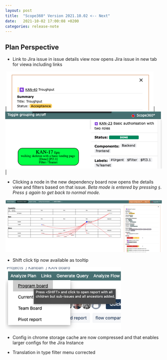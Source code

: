 ```yaml
---
layout: post
title:  "Scope360° Version 2021.10.02 <-- Next"
date:   2021-10-02 17:00:08 +0200
categories: release-note
---
```

## Plan Perspective

- Link to Jira issue in issue details view now opens Jira issue in new tab for viewa including links

|![release-note-large](/assets/images/release-notes/20210926-01.png)|![release-note-large](/assets/images/release-notes/20210926-02.png)|

- Clicking a node in the new dependency board now opens the details view and filters based on that issue. _Beta mode is entered by pressing `§`. Press `§` again to get back to normal mode._

![dependency-view](/assets/images/release-notes/20210926-03.png)

- Shift click tip now available as tooltip

![release-note](/assets/images/release-notes/20210926-04.png)

- Config in chrome storage cache are now compressed and that enables larger configs for the Jira Instance

- Translation in type filter menu corrected
